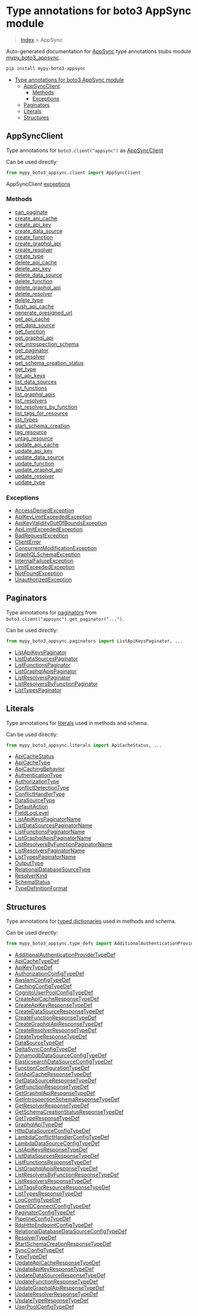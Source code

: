 # Type annotations for boto3 AppSync module

> [Index](../index.md) > AppSync

Auto-generated documentation for [AppSync](https://boto3.amazonaws.com/v1/documentation/api/latest/reference/services/appsync.html#AppSync)
type annotations stubs module [mypy_boto3_appsync](https://pypi.org/project/mypy-boto3-appsync/).

```bash
pip install mypy-boto3-appsync
```

- [Type annotations for boto3 AppSync module](#type-annotations-for-boto3-appsync-module)
  - [AppSyncClient](#appsyncclient)
    - [Methods](#methods)
    - [Exceptions](#exceptions)
  - [Paginators](#paginators)
  - [Literals](#literals)
  - [Structures](#structures)

## AppSyncClient

Type annotations for  `boto3.client("appsync")` as [AppSyncClient](./client.md)

Can be used directly:

```python
from mypy_boto3_appsync.client import AppSyncClient
```


AppSyncClient [exceptions](./client.md#exceptions)



### Methods
- [can_paginate](./client.md#can-paginate)
- [create_api_cache](./client.md#create-api-cache)
- [create_api_key](./client.md#create-api-key)
- [create_data_source](./client.md#create-data-source)
- [create_function](./client.md#create-function)
- [create_graphql_api](./client.md#create-graphql-api)
- [create_resolver](./client.md#create-resolver)
- [create_type](./client.md#create-type)
- [delete_api_cache](./client.md#delete-api-cache)
- [delete_api_key](./client.md#delete-api-key)
- [delete_data_source](./client.md#delete-data-source)
- [delete_function](./client.md#delete-function)
- [delete_graphql_api](./client.md#delete-graphql-api)
- [delete_resolver](./client.md#delete-resolver)
- [delete_type](./client.md#delete-type)
- [flush_api_cache](./client.md#flush-api-cache)
- [generate_presigned_url](./client.md#generate-presigned-url)
- [get_api_cache](./client.md#get-api-cache)
- [get_data_source](./client.md#get-data-source)
- [get_function](./client.md#get-function)
- [get_graphql_api](./client.md#get-graphql-api)
- [get_introspection_schema](./client.md#get-introspection-schema)
- [get_paginator](./client.md#get-paginator)
- [get_resolver](./client.md#get-resolver)
- [get_schema_creation_status](./client.md#get-schema-creation-status)
- [get_type](./client.md#get-type)
- [list_api_keys](./client.md#list-api-keys)
- [list_data_sources](./client.md#list-data-sources)
- [list_functions](./client.md#list-functions)
- [list_graphql_apis](./client.md#list-graphql-apis)
- [list_resolvers](./client.md#list-resolvers)
- [list_resolvers_by_function](./client.md#list-resolvers-by-function)
- [list_tags_for_resource](./client.md#list-tags-for-resource)
- [list_types](./client.md#list-types)
- [start_schema_creation](./client.md#start-schema-creation)
- [tag_resource](./client.md#tag-resource)
- [untag_resource](./client.md#untag-resource)
- [update_api_cache](./client.md#update-api-cache)
- [update_api_key](./client.md#update-api-key)
- [update_data_source](./client.md#update-data-source)
- [update_function](./client.md#update-function)
- [update_graphql_api](./client.md#update-graphql-api)
- [update_resolver](./client.md#update-resolver)
- [update_type](./client.md#update-type)




### Exceptions
- [AccessDeniedException](./client.md#accessdeniedexception)
- [ApiKeyLimitExceededException](./client.md#apikeylimitexceededexception)
- [ApiKeyValidityOutOfBoundsException](./client.md#apikeyvalidityoutofboundsexception)
- [ApiLimitExceededException](./client.md#apilimitexceededexception)
- [BadRequestException](./client.md#badrequestexception)
- [ClientError](./client.md#clienterror)
- [ConcurrentModificationException](./client.md#concurrentmodificationexception)
- [GraphQLSchemaException](./client.md#graphqlschemaexception)
- [InternalFailureException](./client.md#internalfailureexception)
- [LimitExceededException](./client.md#limitexceededexception)
- [NotFoundException](./client.md#notfoundexception)
- [UnauthorizedException](./client.md#unauthorizedexception)






## Paginators

Type annotations for [paginators](./paginators.md) from `boto3.client("appsync").get_paginator("...")`.

Can be used directly:

```python
from mypy_boto3_appsync.paginators import ListApiKeysPaginator, ...
```

- [ListApiKeysPaginator](./paginators.md#listapikeyspaginator)
- [ListDataSourcesPaginator](./paginators.md#listdatasourcespaginator)
- [ListFunctionsPaginator](./paginators.md#listfunctionspaginator)
- [ListGraphqlApisPaginator](./paginators.md#listgraphqlapispaginator)
- [ListResolversPaginator](./paginators.md#listresolverspaginator)
- [ListResolversByFunctionPaginator](./paginators.md#listresolversbyfunctionpaginator)
- [ListTypesPaginator](./paginators.md#listtypespaginator)






## Literals

Type annotations for [literals](./literals.md) used in methods and schema.

Can be used directly:

```python
from mypy_boto3_appsync.literals import ApiCacheStatus, ...
```

- [ApiCacheStatus](./literals.md#apicachestatus)
- [ApiCacheType](./literals.md#apicachetype)
- [ApiCachingBehavior](./literals.md#apicachingbehavior)
- [AuthenticationType](./literals.md#authenticationtype)
- [AuthorizationType](./literals.md#authorizationtype)
- [ConflictDetectionType](./literals.md#conflictdetectiontype)
- [ConflictHandlerType](./literals.md#conflicthandlertype)
- [DataSourceType](./literals.md#datasourcetype)
- [DefaultAction](./literals.md#defaultaction)
- [FieldLogLevel](./literals.md#fieldloglevel)
- [ListApiKeysPaginatorName](./literals.md#listapikeyspaginatorname)
- [ListDataSourcesPaginatorName](./literals.md#listdatasourcespaginatorname)
- [ListFunctionsPaginatorName](./literals.md#listfunctionspaginatorname)
- [ListGraphqlApisPaginatorName](./literals.md#listgraphqlapispaginatorname)
- [ListResolversByFunctionPaginatorName](./literals.md#listresolversbyfunctionpaginatorname)
- [ListResolversPaginatorName](./literals.md#listresolverspaginatorname)
- [ListTypesPaginatorName](./literals.md#listtypespaginatorname)
- [OutputType](./literals.md#outputtype)
- [RelationalDatabaseSourceType](./literals.md#relationaldatabasesourcetype)
- [ResolverKind](./literals.md#resolverkind)
- [SchemaStatus](./literals.md#schemastatus)
- [TypeDefinitionFormat](./literals.md#typedefinitionformat)




## Structures


Type annotations for [typed dictionaries](./type_defs.md) used in methods and schema.

Can be used directly:

```python
from mypy_boto3_appsync.type_defs import AdditionalAuthenticationProviderTypeDef, ...
```

- [AdditionalAuthenticationProviderTypeDef](./type_defs.md#additionalauthenticationprovidertypedef)
- [ApiCacheTypeDef](./type_defs.md#apicachetypedef)
- [ApiKeyTypeDef](./type_defs.md#apikeytypedef)
- [AuthorizationConfigTypeDef](./type_defs.md#authorizationconfigtypedef)
- [AwsIamConfigTypeDef](./type_defs.md#awsiamconfigtypedef)
- [CachingConfigTypeDef](./type_defs.md#cachingconfigtypedef)
- [CognitoUserPoolConfigTypeDef](./type_defs.md#cognitouserpoolconfigtypedef)
- [CreateApiCacheResponseTypeDef](./type_defs.md#createapicacheresponsetypedef)
- [CreateApiKeyResponseTypeDef](./type_defs.md#createapikeyresponsetypedef)
- [CreateDataSourceResponseTypeDef](./type_defs.md#createdatasourceresponsetypedef)
- [CreateFunctionResponseTypeDef](./type_defs.md#createfunctionresponsetypedef)
- [CreateGraphqlApiResponseTypeDef](./type_defs.md#creategraphqlapiresponsetypedef)
- [CreateResolverResponseTypeDef](./type_defs.md#createresolverresponsetypedef)
- [CreateTypeResponseTypeDef](./type_defs.md#createtyperesponsetypedef)
- [DataSourceTypeDef](./type_defs.md#datasourcetypedef)
- [DeltaSyncConfigTypeDef](./type_defs.md#deltasyncconfigtypedef)
- [DynamodbDataSourceConfigTypeDef](./type_defs.md#dynamodbdatasourceconfigtypedef)
- [ElasticsearchDataSourceConfigTypeDef](./type_defs.md#elasticsearchdatasourceconfigtypedef)
- [FunctionConfigurationTypeDef](./type_defs.md#functionconfigurationtypedef)
- [GetApiCacheResponseTypeDef](./type_defs.md#getapicacheresponsetypedef)
- [GetDataSourceResponseTypeDef](./type_defs.md#getdatasourceresponsetypedef)
- [GetFunctionResponseTypeDef](./type_defs.md#getfunctionresponsetypedef)
- [GetGraphqlApiResponseTypeDef](./type_defs.md#getgraphqlapiresponsetypedef)
- [GetIntrospectionSchemaResponseTypeDef](./type_defs.md#getintrospectionschemaresponsetypedef)
- [GetResolverResponseTypeDef](./type_defs.md#getresolverresponsetypedef)
- [GetSchemaCreationStatusResponseTypeDef](./type_defs.md#getschemacreationstatusresponsetypedef)
- [GetTypeResponseTypeDef](./type_defs.md#gettyperesponsetypedef)
- [GraphqlApiTypeDef](./type_defs.md#graphqlapitypedef)
- [HttpDataSourceConfigTypeDef](./type_defs.md#httpdatasourceconfigtypedef)
- [LambdaConflictHandlerConfigTypeDef](./type_defs.md#lambdaconflicthandlerconfigtypedef)
- [LambdaDataSourceConfigTypeDef](./type_defs.md#lambdadatasourceconfigtypedef)
- [ListApiKeysResponseTypeDef](./type_defs.md#listapikeysresponsetypedef)
- [ListDataSourcesResponseTypeDef](./type_defs.md#listdatasourcesresponsetypedef)
- [ListFunctionsResponseTypeDef](./type_defs.md#listfunctionsresponsetypedef)
- [ListGraphqlApisResponseTypeDef](./type_defs.md#listgraphqlapisresponsetypedef)
- [ListResolversByFunctionResponseTypeDef](./type_defs.md#listresolversbyfunctionresponsetypedef)
- [ListResolversResponseTypeDef](./type_defs.md#listresolversresponsetypedef)
- [ListTagsForResourceResponseTypeDef](./type_defs.md#listtagsforresourceresponsetypedef)
- [ListTypesResponseTypeDef](./type_defs.md#listtypesresponsetypedef)
- [LogConfigTypeDef](./type_defs.md#logconfigtypedef)
- [OpenIDConnectConfigTypeDef](./type_defs.md#openidconnectconfigtypedef)
- [PaginatorConfigTypeDef](./type_defs.md#paginatorconfigtypedef)
- [PipelineConfigTypeDef](./type_defs.md#pipelineconfigtypedef)
- [RdsHttpEndpointConfigTypeDef](./type_defs.md#rdshttpendpointconfigtypedef)
- [RelationalDatabaseDataSourceConfigTypeDef](./type_defs.md#relationaldatabasedatasourceconfigtypedef)
- [ResolverTypeDef](./type_defs.md#resolvertypedef)
- [StartSchemaCreationResponseTypeDef](./type_defs.md#startschemacreationresponsetypedef)
- [SyncConfigTypeDef](./type_defs.md#syncconfigtypedef)
- [TypeTypeDef](./type_defs.md#typetypedef)
- [UpdateApiCacheResponseTypeDef](./type_defs.md#updateapicacheresponsetypedef)
- [UpdateApiKeyResponseTypeDef](./type_defs.md#updateapikeyresponsetypedef)
- [UpdateDataSourceResponseTypeDef](./type_defs.md#updatedatasourceresponsetypedef)
- [UpdateFunctionResponseTypeDef](./type_defs.md#updatefunctionresponsetypedef)
- [UpdateGraphqlApiResponseTypeDef](./type_defs.md#updategraphqlapiresponsetypedef)
- [UpdateResolverResponseTypeDef](./type_defs.md#updateresolverresponsetypedef)
- [UpdateTypeResponseTypeDef](./type_defs.md#updatetyperesponsetypedef)
- [UserPoolConfigTypeDef](./type_defs.md#userpoolconfigtypedef)

